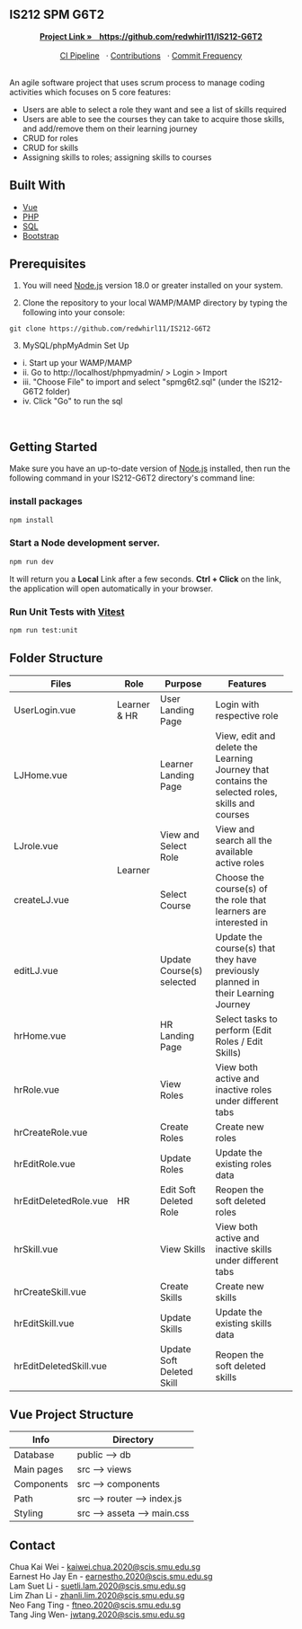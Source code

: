 <!-- PROJECT LOGO -->
## IS212 SPM G6T2
<!-- Project Link: [https://github.com/redwhirl11/IS212-G6T2](https://github.com/redwhirl11/IS212-G6T2) -->
<div align="center">
  <p align="center">
    <a href="https://github.com/redwhirl11/IS212-G6T2"><strong>Project Link » &nbsp&nbsp   https://github.com/redwhirl11/IS212-G6T2 </strong></a>
    <br />
    <br /> 
    <a href="https://github.com/redwhirl11/IS212-G6T2/actions">CI Pipeline</a>&nbsp&nbsp
    ·
    <a href="https://github.com/redwhirl11/IS212-G6T2/graphs/contributors">Contributions</a>&nbsp&nbsp
    ·
    <a href="https://github.com/redwhirl11/IS212-G6T2/graphs/commit-activity">Commit Frequency</a>
  </p>
</div>

<br>
An agile software project that uses scrum process to manage coding activities which focuses on 5 core features: 

- Users are able to select a role they want and see a list of skills required
- Users are able to see the courses they can take to acquire those skills, and add/remove them on their learning journey
- CRUD for roles
- CRUD for skills
- Assigning skills to roles; assigning skills to courses

## Built With
- [Vue][Vue-url]
- [PHP][PHP-url]
- [SQL][SQL-url]
- [Bootstrap][Bootstrap-url]


## Prerequisites

1. You will need [Node.js](https://nodejs.org) version 18.0 or greater installed on your system.

2. Clone the repository to your local WAMP/MAMP directory by typing the following into your console:

```
git clone https://github.com/redwhirl11/IS212-G6T2
```

3. MySQL/phpMyAdmin Set Up
  - i. Start up your WAMP/MAMP
  - ii. Go to http://localhost/phpmyadmin/ > Login > Import
  - iii. "Choose File" to import and select "spmg6t2.sql" (under the IS212-G6T2 folder)
  - iv. Click "Go" to run the sql   
  
<br>

## Getting Started
Make sure you have an up-to-date version of [Node.js](https://nodejs.org) installed, then run the following command in your IS212-G6T2 directory's command line:

### install packages

```sh
npm install
```

### Start a Node development server.

```sh
npm run dev
```

It will return you a <b>Local</b> Link after a few seconds. 
<b>Ctrl + Click</b> on the link, the application will open automatically in your browser.

### Run Unit Tests with [Vitest](https://vitest.dev/)

```sh
npm run test:unit
```

## Folder Structure
| Files | Role | Purpose | Features
| ------------- | ----------- | ------------- | ------------- 
| UserLogin.vue | Learner & HR | User Landing Page  | Login with respective role
| LJHome.vue <td rowspan=4>Learner | Learner Landing Page  | View, edit and delete the Learning Journey that contains the selected roles, skills and courses
| LJrole.vue  | View and Select Role | View and search all the available active roles
| createLJ.vue | Select Course | Choose the course(s) of the role that learners are interested in
| editLJ.vue | Update Course(s) selected  | Update the course(s) that they have previously planned in their Learning Journey
| hrHome.vue <td rowspan=9>HR | HR Landing Page  | Select tasks to perform (Edit Roles / Edit Skills)
| hrRole.vue | View Roles | View both active and inactive roles under different tabs
| hrCreateRole.vue  | Create Roles  | Create new roles
| hrEditRole.vue  | Update Roles | Update the existing roles data
| hrEditDeletedRole.vue  | Edit Soft Deleted Role | Reopen the soft deleted roles
| hrSkill.vue  | View Skills | View both active and inactive skills under different tabs
| hrCreateSkill.vue  |  Create Skills | Create new skills
| hrEditSkill.vue  | Update Skills | Update the existing skills data
| hrEditDeletedSkill.vue  | Update Soft Deleted Skill | Reopen the soft deleted skills


## Vue Project Structure
| Info | Directory |
| ------------- | ------------- |
| Database | public --> db  |
| Main pages | src --> views |
| Components  | src --> components |
| Path | src --> router --> index.js |
| Styling | src --> asseta --> main.css |


## Contact
Chua Kai Wei -  kaiwei.chua.2020@scis.smu.edu.sg</br>
Earnest Ho Jay En - earnestho.2020@scis.smu.edu.sg</br>
Lam Suet Li - suetli.lam.2020@scis.smu.edu.sg</br>
Lim Zhan Li - zhanli.lim.2020@scis.smu.edu.sg</br>
Neo Fang Ting - ftneo.2020@scis.smu.edu.sg</br>
Tang Jing Wen- jwtang.2020@scis.smu.edu.sg</br>


<!-- MARKDOWN LINKS & IMAGES -->
[Vue-url]: https://vuejs.org/
[Bootstrap-url]: https://getbootstrap.com
[PHP-url]:https://www.php.net/downloads.php
[SQL-url]:http://localhost/phpmyadmin/
